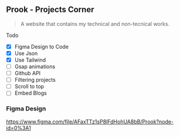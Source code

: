 ## Prook - Projects Corner

> A website that contains my technical and non-tecnical works.

Todo

- [x] Figma Design to Code
- [x] Use Json
- [x] Use Tailwind
- [ ] Gsap animations
- [ ] Github API
- [ ] Filtering projects
- [ ] Scroll to top
- [ ] Embed Blogs
### Figma Design

https://www.figma.com/file/AFaxTTz1sP8IFdHohUA8bB/Prook?node-id=0%3A1

